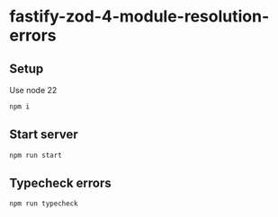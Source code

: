 # fastify-zod-4-module-resolution-errors

## Setup

Use node 22

```sh
npm i
```

## Start server

```sh
npm run start
```

## Typecheck errors

```sh
npm run typecheck
```
